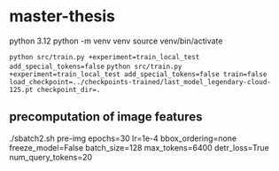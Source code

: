 # master-thesis
python 3.12
python -m venv venv
source venv/bin/activate

`python src/train.py +experiment=train_local_test add_special_tokens=false`
`python src/train.py +experiment=train_local_test add_special_tokens=false train=false load_checkpoint=../checkpoints-trained/last_model_legendary-cloud-125.pt checkpoint_dir=.`


## precomputation of image features
./sbatch2.sh pre-img epochs=30 lr=1e-4 bbox_ordering=none freeze_model=False batch_size=128 max_tokens=6400 detr_loss=True num_query_tokens=20